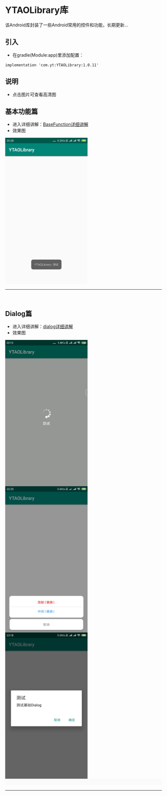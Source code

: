 <!--
<img src="/README/picture/baseDialog.jpg" width = "265" height = "471" div align=left />
&nbsp; </br>
-->
# YTAOLibrary库
该Android库封装了一些Android常用的控件和功能，长期更新...

## 引入
- 在gradle(Module:app)里添加配置：
```
implementation 'com.yt:YTAOLibrary:1.0.11'
```

## 说明
- 点击图片可查看高清图

## 基本功能篇
- 进入详细讲解：[BaseFunction详细讲解](https://github.com/CNAD666/YTAOLibrary/blob/master/README/BaseFunctionDetails.md)
- 效果图

<img src="/README/picture/showToast.png" width = "265" height = "471" />

***
</br>

## Dialog篇
- 进入详细讲解：[dialog详细讲解](https://github.com/CNAD666/YTAOLibrary/blob/master/README/DialogDetails.md)
- 效果图

<img src="/README/picture/waitDialog.gif" width = "265" height = "471" div align=left />
<img src="/README/picture/bottomDialog.jpg" width = "265" height = "471" div align=left />
<img src="/README/picture/baseDialog.jpg" width = "265" height = "471" div align=left />

<img src="/README/picture/blank.jpg" width = "800" height = "20" />

***
</br>
